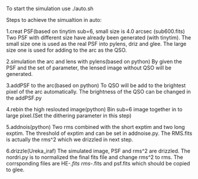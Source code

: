 To start the simulation use ./auto.sh

Steps to achieve the simualtion in auto:

1.creat PSF(based on tinytim sub=6, small size is 4.0 arcsec (sub600.fits)
	Two PSF with different size have already been generated (with tinytim). The small size one is used as the real PSF into pylens, driz and glee. The large size one is used for adding to the arc as the QSO. 

2.simulation the arc and lens with pylens(based on python)
	By given the PSF and the set of parameter, the lensed image without QSO will be generated.

3.addPSF to the arc(based on python)
	To QSO will be add to the brightest pixel of the arc automatically. The brightness of the QSO can be changed in the addPSF.py 

4.rebin the high reslouted image(python)
	Bin sub=6 image together in to large pixel.(Set the dithering parameter in this step)


5.addnois(python)
	Two rms combined with the short exptim and two long exptim. The threshold of exptim and can be set in addnoise.py. The RMS.fits is actually the rms^2 which we drizzled in next step.


6.drizzle(Ureka_iraf)
	The simulated image, PSF and rms^2 are drizzled. The nordri.py is to normalized the final fits file and change rms^2 to rms. The corrsponding files are HE-*.fits rms-*.fits and psf.fits which should be copied to glee.
